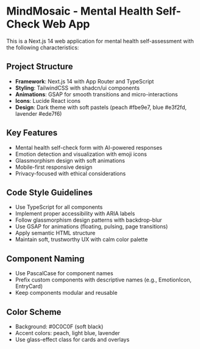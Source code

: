 <!-- Use this file to provide workspace-specific custom instructions to Copilot. For more details, visit https://code.visualstudio.com/docs/copilot/copilot-customization#_use-a-githubcopilotinstructionsmd-file -->

# MindMosaic - Mental Health Self-Check Web App

This is a Next.js 14 web application for mental health self-assessment with the following characteristics:

## Project Structure
- **Framework**: Next.js 14 with App Router and TypeScript
- **Styling**: TailwindCSS with shadcn/ui components
- **Animations**: GSAP for smooth transitions and micro-interactions
- **Icons**: Lucide React icons
- **Design**: Dark theme with soft pastels (peach #fbe9e7, blue #e3f2fd, lavender #ede7f6)

## Key Features
- Mental health self-check form with AI-powered responses
- Emotion detection and visualization with emoji icons
- Glassmorphism design with soft animations
- Mobile-first responsive design
- Privacy-focused with ethical considerations

## Code Style Guidelines
- Use TypeScript for all components
- Implement proper accessibility with ARIA labels
- Follow glassmorphism design patterns with backdrop-blur
- Use GSAP for animations (floating, pulsing, page transitions)
- Apply semantic HTML structure
- Maintain soft, trustworthy UX with calm color palette

## Component Naming
- Use PascalCase for component names
- Prefix custom components with descriptive names (e.g., EmotionIcon, EntryCard)
- Keep components modular and reusable

## Color Scheme
- Background: #0C0C0F (soft black)
- Accent colors: peach, light blue, lavender
- Use glass-effect class for cards and overlays
